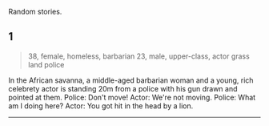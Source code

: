 Random stories.

## 1

> 38, female, homeless, barbarian 
> 23, male, upper-class, actor 
> grass land 
> police 

In the African savanna, a middle-aged barbarian woman and a young, rich celebrety actor is standing 20m from a police with his gun drawn and pointed at them.
  Police: Don't move!
  Actor: We're not moving.
  Police: What am I doing here?
  Actor: You got hit in the head by a lion.

---
